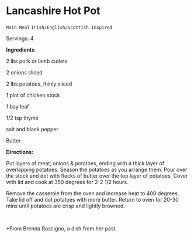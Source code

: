 # Lancashire Hot Pot

`Main Meal` `Irish/English/Scottish Inspired`

Servings: 4

**Ingredients**      

2 lbs pork or lamb cutlets

2 onions sliced

2 lbs potatoes, thinly sliced

1 pint of chicken stock

1 bay leaf

1/2 tsp thyme

salt and black pepper

Butter

**Directions:**

Put layers of meat, onions & potatoes, ending with a thick layer of overlapping potatoes. Season the potatoes as you arrange them. Pour over the stock and dot with flecks of butter over the top layer of potatoes. Cover with lid and cook at 350 degrees for 2-2 1/2 hours. 

Remove the casserole from the oven and increase heat to 400 degrees. Take lid off and dot potatoes with more butter. Return to oven for 20-30 mins until potatoes are crisp and lightly browned.       

                

*From Brenda Roscigno, a dish from her past
